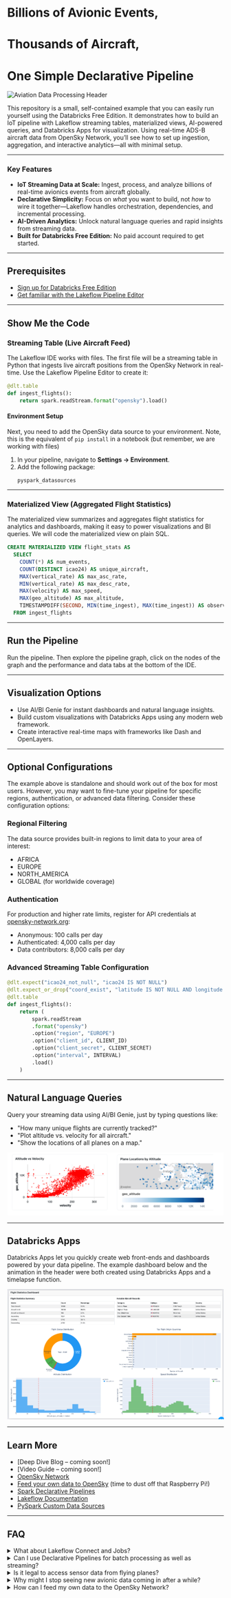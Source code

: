 
# Billions of Avionic Events,  
# Thousands of Aircraft,  
# One Simple Declarative Pipeline

![Aviation Data Processing Header](misc/header.gif)




This repository is a small, self-contained example that you can easily run yourself using the Databricks Free Edition. It demonstrates how to build an IoT pipeline with Lakeflow streaming tables, materialized views, AI-powered queries, and Databricks Apps for visualization. Using real-time ADS-B aircraft data from OpenSky Network, you’ll see how to set up ingestion, aggregation, and interactive analytics—all with minimal setup.

---


### Key Features
- **IoT Streaming Data at Scale:** Ingest, process, and analyze billions of real-time avionics events from aircraft globally.
- **Declarative Simplicity:** Focus on *what* you want to build, not *how* to wire it together—Lakeflow handles orchestration, dependencies, and incremental processing.
- **AI-Driven Analytics:** Unlock natural language queries and rapid insights from streaming data.
- **Built for Databricks Free Edition:** No paid account required to get started.

---

## Prerequisites
- [Sign up for Databricks Free Edition](https://signup.databricks.com/?provider=DB_FREE_TIER&dbx_source=lf_fm1)
- [Get familiar with the Lakeflow Pipeline Editor](https://docs.databricks.com/aws/en/dlt/dlt-multi-file-editor)

---

## Show Me the Code

### Streaming Table (Live Aircraft Feed)

The Lakeflow IDE works with files. The first file will be a streaming table in Python that ingests live aircraft positions from the OpenSky Network in real-time. Use the Lakeflow Pipeline Editor to create it:

```python
@dlt.table
def ingest_flights():
    return spark.readStream.format("opensky").load()
```

#### Environment Setup

Next, you need to add the OpenSky data source to your environment. Note, this is the equivalent of `pip install` in a notebook (but remember, we are working with files)

1. In your pipeline, navigate to **Settings → Environment**.
2. Add the following package:
   ```
   pyspark_datasources
   ```

---

### Materialized View (Aggregated Flight Statistics)

The materialized view summarizes and aggregates flight statistics for analytics and dashboards, making it easy to power visualizations and BI queries. We will code the materialized view on plain SQL.

```sql
CREATE MATERIALIZED VIEW flight_stats AS
  SELECT
    COUNT(*) AS num_events,
    COUNT(DISTINCT icao24) AS unique_aircraft,
    MAX(vertical_rate) AS max_asc_rate,
    MIN(vertical_rate) AS max_desc_rate,
    MAX(velocity) AS max_speed,
    MAX(geo_altitude) AS max_altitude,
    TIMESTAMPDIFF(SECOND, MIN(time_ingest), MAX(time_ingest)) AS observation_duration
  FROM ingest_flights
```

---
## Run the Pipeline

Run the pipeline. Then explore the pipeline graph, click on the nodes of the graph and the performance and data tabs at the bottom of the IDE. 

---
## Visualization Options

- Use AI/BI Genie for instant dashboards and natural language insights.
- Build custom visualizations with Databricks Apps using any modern web framework.
- Create interactive real-time maps with frameworks like Dash and OpenLayers.

---

## Optional Configurations

The example above is standalone and should work out of the box for most users. However, you may want to fine-tune your pipeline for specific regions, authentication, or advanced data filtering. Consider these configuration options:

### Regional Filtering

The data source provides built-in regions to limit data to your area of interest:
- AFRICA
- EUROPE
- NORTH_AMERICA
- GLOBAL (for worldwide coverage)

### Authentication

For production and higher rate limits, register for API credentials at [opensky-network.org](https://opensky-network.org):
- Anonymous: 100 calls per day
- Authenticated: 4,000 calls per day
- Data contributors: 8,000 calls per day

### Advanced Streaming Table Configuration

```python
@dlt.expect("icao24_not_null", "icao24 IS NOT NULL")
@dlt.expect_or_drop("coord_exist", "latitude IS NOT NULL AND longitude IS NOT NULL")
@dlt.table
def ingest_flights():
    return (
        spark.readStream
        .format("opensky")
        .option("region", "EUROPE")
        .option("client_id", CLIENT_ID)
        .option("client_secret", CLIENT_SECRET)
        .option("interval", INTERVAL)
        .load()
    )
```

---

## Natural Language Queries

Query your streaming data using AI/BI Genie, just by typing questions like:

- "How many unique flights are currently tracked?"
- "Plot altitude vs. velocity for all aircraft."
- "Show the locations of all planes on a map."

![Aviation Data Processing Genie](misc/genie.png)

---

## Databricks Apps

Databricks Apps let you quickly create web front-ends and dashboards powered by your data pipeline. The example dashboard below and the animation in the header were both created using Databricks Apps and a timelapse function.

![Aviation Data Processing Stats](misc/stats.png)

---

## Learn More

- [Deep Dive Blog – coming soon!]
- [Video Guide – coming soon!]
- [OpenSky Network](https://opensky-network.org)
- [Feed your own data to OpenSky](https://opensky-network.org/feed) (time to dust off that Raspberry Pi!)
- [Spark Declarative Pipelines](https://www.databricks.com/blog/bringing-declarative-pipelines-apache-spark-open-source-project)
- [Lakeflow Documentation](https://docs.databricks.com/aws/en/dlt)
- [PySpark Custom Data Sources](https://docs.databricks.com/aws/en/pyspark/datasources)

---


## FAQ

<details>
<summary>What about Lakeflow Connect and Jobs?</summary>

**Answer:**  
This project focuses on Lakeflow Declarative Pipelines for data ingestion and transformation. In this example, the custom connector is provided for you. Lakeflow Connect can orchestrate large-scale ingestion from databases, SaaS apps, and message queues—no custom code required. Lakeflow Jobs helps you schedule, orchestrate, and manage complex workflows that combine pipelines, ML models, and business processes across your data platform. For example, you could use Jobs to integrate these pipelines into a broader logistics workflow.
</details>


<details>
<summary>Can I use Declarative Pipelines for batch processing as well as streaming?</summary>

**Answer:**  
Yes! The same code works for both batch and streaming data. You can choose to run the pipeline continuously or schedule it at specific times (for example, every Friday at 3:30 PM). Streaming tables always ingest data incrementally, so batch data is only read once when it's new.
</details>

<details>
<summary>Is it legal to access sensor data from flying planes?</summary>

**Answer:**  
Yes, it’s legal to use the OpenSky Network API. They provide public access to crowd-sourced aircraft data for private and academic use via their official REST API. Be sure to review their terms of use for any specific limitations or attribution requirements.
</details>

<details>
<summary>Why might I stop seeing new avionic data coming in after a while?</summary>

**Answer:**  
OpenSky Network enforces a fair use policy to keep its free service sustainable. Anonymous users face stricter rate limits, which can cause data gaps during peak usage. Creating a free account increases your request allowance. For even higher limits, contribute your own ADS-B receiver data—contributors get priority access and help expand global coverage.
</details>

<details>
<summary>How can I feed my own data to the OpenSky Network?</summary>

**Answer:**  
The OpenSky Network website offers detailed setup guides and software so you can get your receiver online and contribute to their global, crowd-sourced aviation tracking system.
</details>